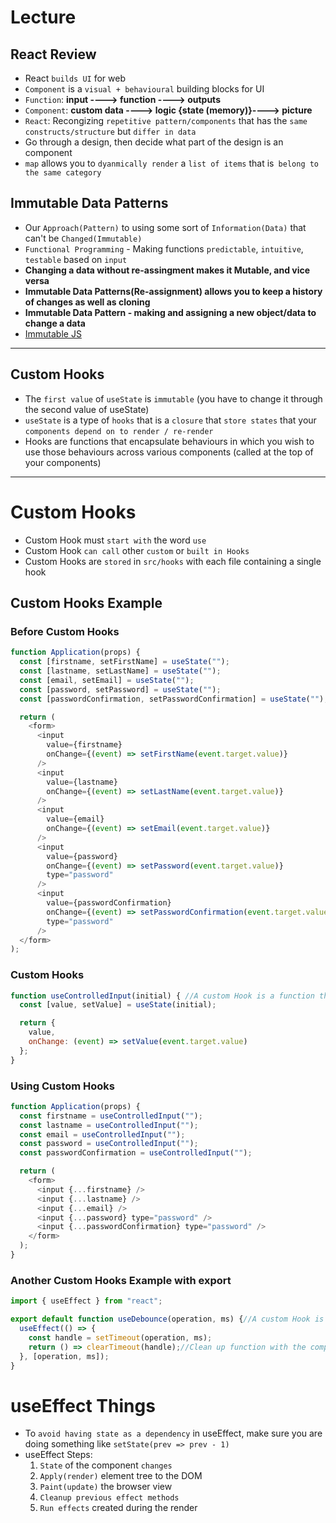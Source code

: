 # Lecture

## React Review
* React `builds UI` for web
* `Component` is a `visual + behavioural` building blocks for UI
* `Function`: **input ----> function ----> outputs**
* `Component`: **custom data ----> logic {state (memory)}----> picture**
* `React`: Recongizing `repetitive pattern/components` that has the `same constructs/structure` but `differ in data`
* Go through a design, then decide what part of the design is an component
* `map` allows you to `dyanmically render` a `list of items` that is` belong to the same category`
  
## Immutable Data Patterns
* Our `Approach(Pattern)` to using some sort of `Information(Data)` that can't be `Changed(Immutable)`
* `Functional Programming` - Making functions `predictable`, `intuitive`, `testable` based on `input`
* **Changing a data without re-assingment makes it Mutable, and vice versa**
* **Immutable Data Patterns(Re-assignment) allows you to keep a history of changes as well as cloning**
* **Immutable Data Pattern - making and assigning a new object/data to change a data**
* [Immutable JS](https://github.com/immutable-js/immutable-js)

---
## Custom Hooks 
* The `first value` of `useState` is `immutable` (you have to change it through the second value of useState)
* `useState` is a type of `hooks` that is a `closure` that `store states` that your `components depend on to render / re-render`
* Hooks are functions that encapsulate behaviours in which you wish to use those behaviours across various components (called at the top of your components)

---
# Custom Hooks
* Custom Hook must `start with` the word `use`
* Custom Hook `can call` other `custom` or `built in Hooks`
* Custom Hooks are `stored` in `src/hooks` with each file containing a single hook

## Custom Hooks Example

### Before Custom Hooks
``` js
function Application(props) {
  const [firstname, setFirstName] = useState("");
  const [lastname, setLastName] = useState("");
  const [email, setEmail] = useState("");
  const [password, setPassword] = useState("");
  const [passwordConfirmation, setPasswordConfirmation] = useState("");

  return (
    <form>
      <input
        value={firstname}
        onChange={(event) => setFirstName(event.target.value)}
      />
      <input
        value={lastname}
        onChange={(event) => setLastName(event.target.value)}
      />
      <input
        value={email}
        onChange={(event) => setEmail(event.target.value)}
      />
      <input
        value={password}
        onChange={(event) => setPassword(event.target.value)}
        type="password"
      />
      <input
        value={passwordConfirmation}
        onChange={(event) => setPasswordConfirmation(event.target.value)}
        type="password"
      />
  </form>
);
```

### Custom Hooks
``` js 
function useControlledInput(initial) { //A custom Hook is a function that must start with the word use
  const [value, setValue] = useState(initial);

  return {
    value,
    onChange: (event) => setValue(event.target.value)
  };
}
```

### Using Custom Hooks
``` js
function Application(props) {
  const firstname = useControlledInput("");
  const lastname = useControlledInput("");
  const email = useControlledInput("");
  const password = useControlledInput("");
  const passwordConfirmation = useControlledInput("");

  return (
    <form>
      <input {...firstname} />
      <input {...lastname} />
      <input {...email} />
      <input {...password} type="password" />
      <input {...passwordConfirmation} type="password" />
    </form>
  );
}
```

### Another Custom Hooks Example with export
```js 
import { useEffect } from "react";

export default function useDebounce(operation, ms) {//A custom Hook is a function that must start with the word use
  useEffect(() => {
    const handle = setTimeout(operation, ms);
    return () => clearTimeout(handle);//Clean up function with the component is dismounted
  }, [operation, ms]);
}
```
# useEffect Things
* To `avoid having state as a dependency` in useEffect, make sure you are doing something like `setState(prev => prev - 1)`
* useEffect Steps:
  1) `State` of the component `changes`
  2) `Apply(render)` element tree to the DOM
  3) `Paint(update)` the browser view
  4) `Cleanup previous effect methods`
  5) `Run effects` created during the render
